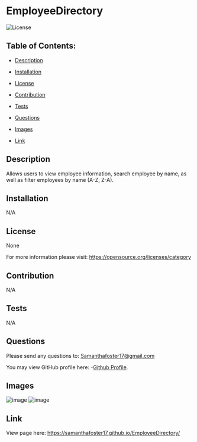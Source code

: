 # EmployeeDirectory
   
![License](https://img.shields.io/badge/License-None-blue.svg "License Badge")


## Table of Contents:

- [Description](#description)

- [Installation](#installation)

- [License](#license) 

- [Contribution](#contribution)

- [Tests](#tests)

- [Questions](#questions)

- [Images](#images)

- [Link](#link)


## Description
Allows users to view employee information, search employee by name, as well as filter employees by name (A-Z, Z-A). 
  
## Installation 
N/A 
  
## License
None

For more information please visit: 
https://opensource.org/licenses/category
  
## Contribution 
N/A 
  
## Tests
N/A 
  
## Questions 
Please send any questions to: Samanthafoster17@gmail.com

You may view GitHub profile here: 
-[Github Profile](https://github.com/Samanthafoster17).

## Images
![image](https://user-images.githubusercontent.com/68489432/104602133-129fdc80-5649-11eb-9997-438c8b684099.png)
![image](https://user-images.githubusercontent.com/68489432/104602171-1cc1db00-5649-11eb-8b25-b58c386cc7b9.png)



## Link
View page here: https://samanthafoster17.github.io/EmployeeDirectory/
